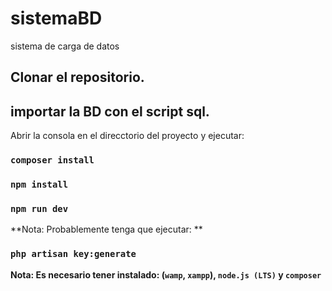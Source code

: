 # sistemaBD
 sistema de carga de datos
 
 ## Clonar el repositorio.
 ## importar la BD con el script sql.

 Abrir la consola en el direcctorio del proyecto y ejecutar:

### `composer install`
### `npm install`
### `npm run dev`

**Nota: Probablemente tenga que ejecutar: **

### `php artisan key:generate`

**Nota: Es necesario tener instalado: (`wamp`, `xampp`), `node.js (LTS)` y `composer`**
